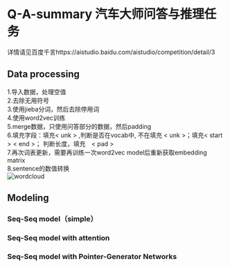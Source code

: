 # Q-A-summary 汽车大师问答与推理任务
详情请见百度千言https://aistudio.baidu.com/aistudio/competition/detail/3

## Data processing
1.导入数据，处理空值   
2.去除无用符号  
3.使用jieba分词，然后去除停用词  
4.使用word2vec训练  
5.merge数据，只使用问答部分的数据，然后padding  
6.填充字段：填充< unk > ,判断是否在vocab中, 不在填充 < unk >；填充< start > < end >； 判断长度，填充　< pad >  
7.再次词表更新，需要再训练一次word2vec model后重新获取embedding matrix  
8.sentence的数值转换  
![wordcloud](https://user-images.githubusercontent.com/64532223/153080109-88c05b0c-78d8-4106-9ba2-36e5f5e4a3b2.png)

## Modeling
### Seq-Seq model（simple）
### Seq-Seq model with attention
### Seq-Seq model with Pointer-Generator Networks
